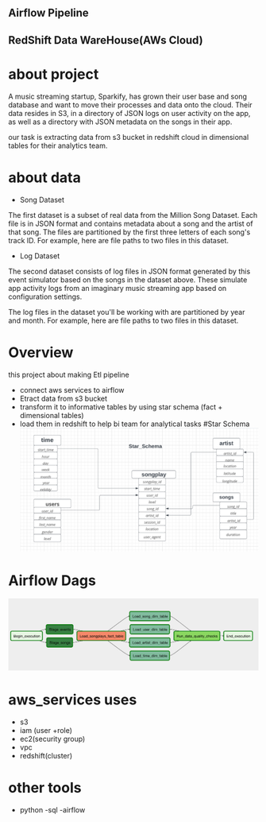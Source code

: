 ## Airflow Pipeline
## RedShift Data WareHouse(AWs Cloud)

# about project

A music streaming startup, Sparkify, has grown their user base and song database and want to move their processes and data onto the cloud. Their data resides in S3, in a directory of JSON logs on user activity on the app, as well as a directory with JSON metadata on the songs in their app.

our task is extracting data from s3 bucket in redshift cloud in  dimensional tables for their analytics team.


# about data

- Song Dataset

The first dataset is a subset of real data from the Million Song Dataset. Each file is in JSON format and contains metadata about a song and the artist of that song. The files are partitioned by the first three letters of each song's track ID. For example, here are file paths to two files in this dataset.
- Log Dataset

The second dataset consists of log files in JSON format generated by this event simulator based on the songs in the dataset above. These simulate app activity logs from an imaginary music streaming app based on configuration settings.

The log files in the dataset you'll be working with are partitioned by year and month. For example, here are file paths to two files in this dataset.

# Overview

this project about making Etl pipeline 
- connect aws services to airflow
- Etract data from s3 bucket
- transform it to informative tables by using star schema (fact + dimensional tables) 
- load them in redshift to help bi team for analytical tasks
#Star Schema
![alt text](https://github.com/abdo1101995/airflow-pipline/blob/main/Screenshot%202022-11-09%20190054.png)

# Airflow Dags

![alt text](https://github.com/abdo1101995/airflow-pipline/blob/main/udac-example-dag.png)

 # aws_services uses
 
 - s3
 - iam (user +role)
 - ec2(security group)
 - vpc
 - redshift(cluster)
 
 # other tools
 
 - python
 -sql
 -airflow
 

 
